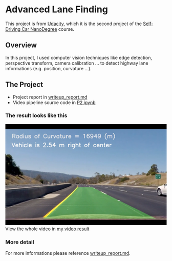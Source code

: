 # Advanced Lane Finding
This project is from [Udacity](https://github.com/udacity/CarND-Advanced-Lane-Lines), which it is the second project of the [Self-Driving Car NanoDegree](https://www.udacity.com/course/self-driving-car-engineer-nanodegree--nd013) course.

## Overview
In this project, I used computer vision techniques like edge detection, perspective transform, camera calibration ... to detect highway lane informations (e.g. position, curvature ...).

## The Project
* Project report in [writeup_report.md](./writeup_report.md)
* Video pipeline source code in [P2.ipynb](./P2.ipynb)

### The result looks like this
![result screenshot](./output_images/screenshot.png "Output")
View the whole video in [my video result](./output_images/project_video_result.mp4)

### More detail

For more informations please reference [writeup_report.md](./writeup_report.md).
